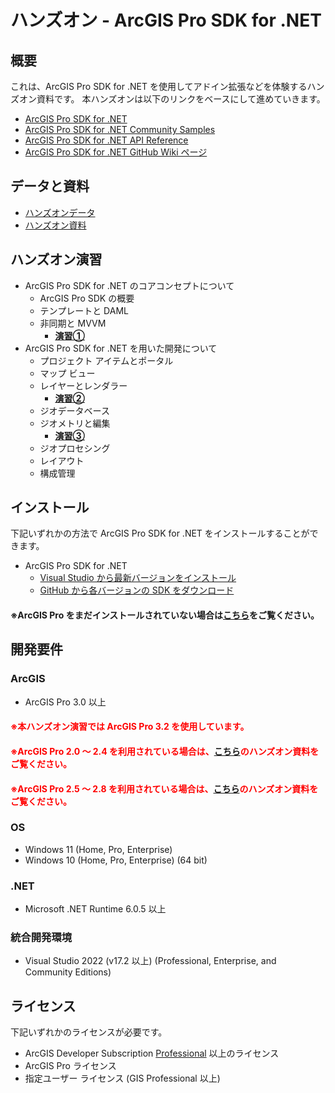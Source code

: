 # ハンズオン - ArcGIS Pro SDK for .NET

## 概要
これは、ArcGIS Pro SDK for .NET を使用してアドイン拡張などを体験するハンズオン資料です。
本ハンズオンは以下のリンクをベースにして進めていきます。

* [ArcGIS Pro SDK for .NET](https://github.com/Esri/arcgis-pro-sdk/)
* [ArcGIS Pro SDK for .NET Community Samples](https://github.com/Esri/arcgis-pro-sdk-community-samples)
* [ArcGIS Pro SDK for .NET API Reference](https://pro.arcgis.com/en/pro-app/sdk/api-reference/index.html#topic1.html)
* [ArcGIS Pro SDK for .NET GitHub Wiki ページ](https://github.com/EsriJapan/arcgis-pro-sdk/wiki)

## データと資料
* [ハンズオンデータ](https://github.com/EsriJapan/workshops/raw/master/20240401_arcgis-pro-sdk-hands-on/hands-on/%E6%BC%94%E7%BF%92%E3%83%87%E3%83%BC%E3%82%BF/Samples.zip)
* [ハンズオン資料](https://github.com/EsriJapan/workshops/blob/master/20240401_arcgis-pro-sdk-hands-on/ArcGIS%20Pro%20SDK%20%E3%83%8F%E3%83%B3%E3%82%BA%E3%82%AA%E3%83%B3.pdf)

## ハンズオン演習
* ArcGIS Pro SDK for .NET のコアコンセプトについて
    * ArcGIS Pro SDK の概要
    * テンプレートと DAML
    * 非同期と MVVM
        * **[演習①](https://github.com/EsriJapan/workshops/tree/master/20240401_arcgis-pro-sdk-hands-on/hands-on/%E6%BC%94%E7%BF%921)**
* ArcGIS Pro SDK for .NET を用いた開発について
    * プロジェクト アイテムとポータル
    * マップ ビュー
    * レイヤーとレンダラー
        * **[演習②](https://github.com/EsriJapan/workshops/tree/master/20240401_arcgis-pro-sdk-hands-on/hands-on/%E6%BC%94%E7%BF%922)**
    * ジオデータベース
    * ジオメトリと編集
        * **[演習③](https://github.com/EsriJapan/workshops/tree/master/20240401_arcgis-pro-sdk-hands-on/hands-on/%E6%BC%94%E7%BF%923)**
    * ジオプロセシング
    * レイアウト
    * 構成管理

## インストール
下記いずれかの方法で ArcGIS Pro SDK for .NET をインストールすることができます。
* ArcGIS Pro SDK for .NET
  * [Visual Studio から最新バージョンをインストール](https://github.com/EsriJapan/arcgis-pro-sdk/wiki/ProGuide-Installation-and-Upgrade)
  * [GitHub から各バージョンの SDK をダウンロード](https://github.com/Esri/arcgis-pro-sdk/releases)

#### <span style="color: bluck ">※ArcGIS Pro をまだインストールされていない場合は[こちら](https://doc.esrij.com/pro/get-started/setup/)をご覧ください。</span>

## 開発要件

### ArcGIS
* ArcGIS Pro 3.0 以上

#### <span style="color: red; ">※本ハンズオン演習では ArcGIS Pro 3.2 を使用しています。</span>
#### <span style="color: red; ">※ArcGIS Pro 2.0 ～ 2.4 を利用されている場合は、[こちら](https://github.com/EsriJapan/workshops/tree/master/20190913_arcgis-pro-sdk-hands-on)のハンズオン資料をご覧ください。</span>
#### <span style="color: red; ">※ArcGIS Pro 2.5 ～ 2.8 を利用されている場合は、[こちら](https://github.com/EsriJapan/workshops/tree/master/20211001_arcgis-pro-sdk-hands-on)のハンズオン資料をご覧ください。</span>

### OS
* Windows 11 (Home, Pro, Enterprise)
* Windows 10 (Home, Pro, Enterprise) (64 bit)

### .NET
* Microsoft .NET Runtime 6.0.5 以上

### 統合開発環境
* Visual Studio 2022 (v17.2 以上) (Professional, Enterprise, and Community Editions)

## ライセンス
下記いずれかのライセンスが必要です。
* ArcGIS Developer Subscription [Professional](https://www.esrij.com/products/arcgis-for-developers/details/) 以上のライセンス
* ArcGIS Pro ライセンス
* 指定ユーザー ライセンス (GIS Professional 以上)
